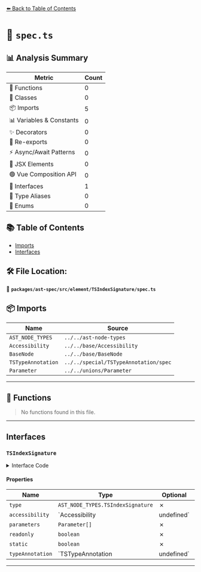 [⬅️ Back to Table of Contents](../../../../../index.md)

# 📄 `spec.ts`

## 📊 Analysis Summary

| Metric | Count |
|--------|-------|
| 🔧 Functions | 0 |
| 🧱 Classes | 0 |
| 📦 Imports | 5 |
| 📊 Variables & Constants | 0 |
| ✨ Decorators | 0 |
| 🔄 Re-exports | 0 |
| ⚡ Async/Await Patterns | 0 |
| 💠 JSX Elements | 0 |
| 🟢 Vue Composition API | 0 |
| 📐 Interfaces | 1 |
| 📑 Type Aliases | 0 |
| 🎯 Enums | 0 |

## 📚 Table of Contents

- [Imports](#imports)
- [Interfaces](#interfaces)

## 🛠️ File Location:
📂 **`packages/ast-spec/src/element/TSIndexSignature/spec.ts`**

## 📦 Imports

| Name | Source |
|------|--------|
| `AST_NODE_TYPES` | `../../ast-node-types` |
| `Accessibility` | `../../base/Accessibility` |
| `BaseNode` | `../../base/BaseNode` |
| `TSTypeAnnotation` | `../../special/TSTypeAnnotation/spec` |
| `Parameter` | `../../unions/Parameter` |


---

## 🔧 Functions

> No functions found in this file.


---

## Interfaces

### `TSIndexSignature`

<details><summary>Interface Code</summary>

```ts
export interface TSIndexSignature extends BaseNode {
  type: AST_NODE_TYPES.TSIndexSignature;
  accessibility: Accessibility | undefined;
  parameters: Parameter[];
  readonly: boolean;
  static: boolean;
  typeAnnotation: TSTypeAnnotation | undefined;
}
```
</details>

#### Properties

| Name | Type | Optional | Description |
|------|------|----------|-------------|
| `type` | `AST_NODE_TYPES.TSIndexSignature` | ✗ |  |
| `accessibility` | `Accessibility | undefined` | ✗ |  |
| `parameters` | `Parameter[]` | ✗ |  |
| `readonly` | `boolean` | ✗ |  |
| `static` | `boolean` | ✗ |  |
| `typeAnnotation` | `TSTypeAnnotation | undefined` | ✗ |  |


---